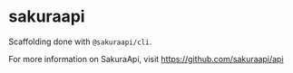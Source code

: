 # sakuraapi
Scaffolding done with `@sakuraapi/cli`.

For more information on SakuraApi, visit https://github.com/sakuraapi/api
